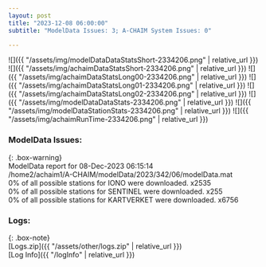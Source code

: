 ```yaml
---
layout: post
title: "2023-12-08 06:00:00"
subtitle: "ModelData Issues: 3; A-CHAIM System Issues: 0"

---
```


![]({{ "/assets/img/modelDataDataStatsShort-2334206.png" | relative_url }})
![]({{ "/assets/img/achaimDataStatsShort-2334206.png" | relative_url }})
![]({{ "/assets/img/achaimDataStatsLong00-2334206.png" | relative_url }})
![]({{ "/assets/img/achaimDataStatsLong01-2334206.png" | relative_url }})
![]({{ "/assets/img/achaimDataStatsLong02-2334206.png" | relative_url }})
![]({{ "/assets/img/modelDataDataStats-2334206.png" | relative_url }})
![]({{ "/assets/img/modelDataStationStats-2334206.png" | relative_url }})
![]({{ "/assets/img/achaimRunTime-2334206.png" | relative_url }})


### ModelData Issues:  
  
{: .box-warning}  
 ModelData report for 08-Dec-2023 06:15:14   
 /home2/achaim1/A-CHAIM/modelData/2023/342/06/modelData.mat   
 0% of all possible stations for IONO were downloaded. x2535   
 0% of all possible stations for SENTINEL were downloaded. x255   
 0% of all possible stations for KARTVERKET were downloaded. x6756   
  


### Logs:  
  
{: .box-note}  
[Logs.zip]({{ "/assets/other/logs.zip" | relative_url }})  
[Log Info]({{ "/logInfo" | relative_url }})  
